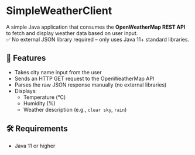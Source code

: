 # SimpleWeatherClient

A simple Java application that consumes the **OpenWeatherMap REST API** to fetch and display weather data based on user input.  
✅ No external JSON library required – only uses Java 11+ standard libraries.

## 📌 Features

- Takes city name input from the user
- Sends an HTTP GET request to the OpenWeatherMap API
- Parses the raw JSON response manually (no external libraries)
- Displays:
  - Temperature (°C)
  - Humidity (%)
  - Weather description (e.g., `clear sky`, `rain`)
 
## 🛠 Requirements

- Java 11 or higher  
